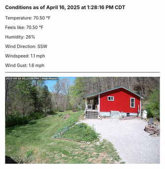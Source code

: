 ### Conditions as of April 16, 2025 at 1:28:16 PM CDT 

Temperature: 70.50 &deg;F

Feels like: 70.50 &deg;F

Humidity: 26%

Wind Direction: SSW

Windspeed: 1.1 mph

Wind Gust: 1.6 mph

---

<img src="./images/latest.jpeg"/>


